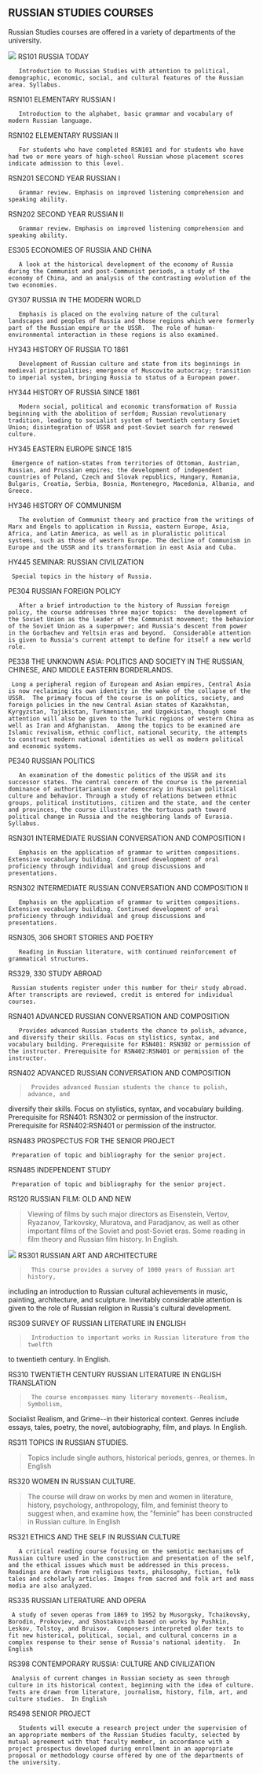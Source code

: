 ##  RUSSIAN STUDIES COURSES

Russian Studies courses are offered in a variety of departments of the
university.  
    
    
    
    


![](basils.jpg) RS101 RUSSIA TODAY

  


    
    
       Introduction to Russian Studies with attention to political, demographic, economic, social, and cultural features of the Russian area. Syllabus.
  


    
    
    
    
    
    
    
    
    
    
    
    
    
  RSN101 ELEMENTARY RUSSIAN I

  


    
    
       Introduction to the alphabet, basic grammar and vocabulary of modern Russian language.
  


    
    
    
    
    
    
  RSN102 ELEMENTARY RUSSIAN II

  


    
    
       For students who have completed RSN101 and for students who have had two or more years of high-school Russian whose placement scores indicate admission to this level.
  


    
    
    
    
    
    
    
    
    
    
    
  RSN201 SECOND YEAR RUSSIAN I

  


    
    
       Grammar review. Emphasis on improved listening comprehension and speaking ability.
  


    
    
    
    
    
    
  RSN202 SECOND YEAR RUSSIAN II

  


    
    
       Grammar review. Emphasis on improved listening comprehension and speaking ability.
  


    
    
    
    
    
    
    
    
    
    
    
    
    
    
  ES305 ECONOMIES OF RUSSIA AND CHINA

  


    
    
       A look at the historical development of the economy of Russia during the Communist and post-Communist periods, a study of the economy of China, and an analysis of the contrasting evolution of the two economies.
  


    
    
    
    
    
    
    
    
    
    
    
    
    
    
  GY307 RUSSIA IN THE MODERN WORLD

  


    
    
       Emphasis is placed on the evolving nature of the cultural landscapes and peoples of Russia and those regions which were formerly part of the Russian empire or the USSR.  The role of human-environmental interaction in these regions is also examined.
  


    
    
    
    
    
    
    
    
    
    
    
    
    
    
  HY343 HISTORY OF RUSSIA TO 1861

  


    
    
       Development of Russian culture and state from its beginnings in medieval principalities; emergence of Muscovite autocracy; transition to imperial system, bringing Russia to status of a European power.
  


    
    
    
    
    
    
    
    
    
  HY344 HISTORY OF RUSSIA SINCE 1861

  


    
    
       Modern social, political and economic transformation of Russia beginning with the abolition of serfdom; Russian revolutionary tradition, leading to socialist system of twentieth century Soviet Union; disintegration of USSR and post-Soviet search for renewed culture.
  


    
    
    
    
    
    
    
    
    
    
  HY345 EASTERN EUROPE SINCE 1815

     Emergence of nation-states from territories of Ottoman, Austrian, Russian, and Prussian empires; the development of independent countries of Poland, Czech and Slovak republics, Hungary, Romania, Bulgaris, Croatia, Serbia, Bosnia, Montenegro, Macedonia, Albania, and Greece.
  


    
    
    
    
    
    
    
    
    
    
    
    
    
    
  HY346 HISTORY OF COMMUNISM

  


    
    
       The evolution of Communist theory and practice from the writings of Marx and Engels to application in Russia, eastern Europe, Asia, Africa, and Latin America, as well as in pluralistic political systems, such as those of western Europe. The decline of Communism in Europe and the USSR and its transformation in east Asia and Cuba.
  


    
    
    
    
    
    
    
    
    
    
    
    
    
    
    
  HY445 SEMINAR:  RUSSIAN CIVILIZATION

     Special topics in the history of Russia.

>  
    
    
    
    
    
    
    
    
    
    
    
  PE304 RUSSIAN FOREIGN POLICY

  


    
    
       After a brief introduction to the history of Russian foreign policy, the course addresses three major topics:  the development of the Soviet Union as the leader of the Communist movement; the behavior of the Soviet Union as a superpower; and Russia's descent from power in the Gorbachev and Yeltsin eras and beyond.  Considerable attention is given to Russia's current attempt to define for itself a new world role.
  


    
    
    
    
    
    
    
    
    
    
    
    
  PE338  THE UNKNOWN ASIA:  POLITICS AND SOCIETY IN THE RUSSIAN, CHINESE, AND
MIDDLE EASTERN BORDERLANDS.

     Long a peripheral region of European and Asian empires, Central Asia is now reclaiming its own identity in the wake of the collapse of the USSR.  The primary focus of the course is on politics, society, and foreign policies in the new Central Asian states of Kazakhstan, Kyrgyzstan, Tajikistan, Turkmenistan, and Uzgekistan, though some attention will also be given to the Turkic regions of western China as well as Iran and Afghanistan.  Among the topics to be examined are Islamic revivalism, ethnic conflict, national security, the attempts to construct modern national identities as well as modern political and economic systems.
  


    
    
    
    
    
    
    
    
    
    
    
    
  PE340 RUSSIAN POLITICS

  


    
    
       An examination of the domestic politics of the USSR and its successor states. The central concern of the course is the perennial dominance of authoritarianism over democracy in Russian political culture and behavior. Through a study of relations between ethnic groups, political institutions, citizen and the state, and the center and provinces, the course illustrates the tortuous path toward political change in Russia and the neighboring lands of Eurasia. Syllabus.
  


    
    
    
    
    
    
    
    
    
    
  RSN301 INTERMEDIATE RUSSIAN CONVERSATION AND COMPOSITION I

  


    
    
       Emphasis on the application of grammar to written compositions. Extensive vocabulary building. Continued development of oral proficiency through individual and group discussions and presentations.
  


    
    
    
    
    
    
    
  RSN302 INTERMEDIATE RUSSIAN CONVERSATION AND COMPOSITION II

  


    
    
       Emphasis on the application of grammar to written compositions. Extensive vocabulary building. Continued development of oral proficiency through individual and group discussions and presentations.
  


    
    
    
    
    
    
    
    
    
    
    
    
    
    
    
    
  RSN305, 306 SHORT STORIES AND POETRY

  


    
    
       Reading in Russian literature, with continued reinforcement of grammatical structures.
  


    
    
    
    
    
    
    
    
    
    
    
    
    
    
    
    
  RS329, 330  STUDY ABROAD

     Russian students register under this number for their study abroad.  After transcripts are reviewed, credit is entered for individual courses.
  


    
    
    
    
    
    
    
    
    
    
    
    
    
    
    
  RSN401 ADVANCED RUSSIAN CONVERSATION AND COMPOSITION

  


    
    
       Provides advanced Russian students the chance to polish, advance, and diversify their skills. Focus on stylistics, syntax, and vocabulary building. Prerequisite for RSN401: RSN302 or permission of the instructor. Prerequisite for RSN402:RSN401 or permission of the instructor.
  


    
    
    
    
    
    
    
  RSN402 ADVANCED RUSSIAN CONVERSATION AND COMPOSITION

>      Provides advanced Russian students the chance to polish, advance, and
diversify their skills. Focus on stylistics, syntax, and vocabulary building.
Prerequisite for RSN401: RSN302 or permission of the instructor. Prerequisite
for RSN402:RSN401 or permission of the instructor.

  
    
    
    
    
    
    
    
  RSN483  PROSPECTUS FOR THE SENIOR PROJECT

     Preparation of topic and bibliography for the senior project.

>  
    
    
    
    
    
    
    
    
  RSN485  INDEPENDENT STUDY

     Preparation of topic and bibliography for the senior project.
  


    
    
    
    
    
    
    
    
    
    
  RS120    RUSSIAN FILM:  OLD AND NEW

> Viewing of films by such major directors as Eisenstein, Vertov, Ryazanov,
Tarkovsky, Muratova, and Paradjanov, as well as other important films of the
Soviet and post-Soviet eras.  Some reading in film theory and Russian film
history. In English.

  
    
    
    
    
    
    
    
    
    
    


![](trinity.gif) RS301 RUSSIAN ART AND ARCHITECTURE

>      This course provides a survey of 1000 years of Russian art history,
including an introduction to Russian cultural achievements in music, painting,
architecture, and sculpture. Inevitably considerable attention is given to the
role of Russian religion in Russia's cultural development.

  
    
    
    
    
    
    
    
    
    
    
    
  RS309 SURVEY OF RUSSIAN LITERATURE IN ENGLISH

>      Introduction to important works in Russian literature from the twelfth
to twentieth century.  In English.

  
    
    
    
    
    
    
    
    
    
    
    
    
    
    
    
  RS310 TWENTIETH CENTURY RUSSIAN LITERATURE IN ENGLISH TRANSLATION

>      The course encompasses many literary movements--Realism, Symbolism,
Socialist Realism, and Grime--in their historical context.  Genres include
essays, tales, poetry, the novel, autobiography, film, and plays.  In English.

  
    
    
    
    
    
    
    
    
    
    
    
    
    
  RS311 TOPICS IN RUSSIAN STUDIES.

> Topics include single authors, historical periods, genres, or themes.  In
English

  
    
    
    
    
    
    
    
    
    
    
    
    
    
    
    
    
  RS320 WOMEN IN RUSSIAN CULTURE.

> The course will draw on works by men and women in literature, history,
psychology, anthropology, film, and feminist theory to suggest when, and
examine how, the "feminie" has been constructed in Russian culture.  In
English

  
    
    
    
    
    
    
    
    
    
    
    
    
    
    
    
    
    
    
  RS321 ETHICS AND THE SELF IN RUSSIAN CULTURE

  


    
    
       A critical reading course focusing on the semiotic mechanisms of Russian culture used in the construction and presentation of the self, and the ethical issues which must be addressed in this process. Readings are drawn from religious texts, philosophy, fiction, folk tales and scholarly articles. Images from sacred and folk art and mass media are also analyzed.
  


    
    
    
    
    
    
    
    
    
    
    
    
    
    
    
  RS335 RUSSIAN LITERATURE AND OPERA

     A study of seven operas from 1869 to 1952 by Musorgsky, Tchaikovsky, Borodin, Prokoviev, and Shostakovich based on works by Pushkin, Leskov, Tolstoy, and Bruisov.  Composers interpreted older texts to fit new historical, political, social, and cultural concerns in a complex response to their sense of Russia's national identity.  In English

>  
    
    
    
    
    
    
    
    
    
    
    
  RS398 CONTEMPORARY RUSSIA: CULTURE AND CIVILIZATION

     Analysis of current changes in Russian society as seen through culture in its historical context, beginning with the idea of culture.  Texts are drawn from literature, journalism, history, film, art, and culture studies.  In English

>  
    
    
    
    
    
    
    
    
    
    
    
    
  RS498 SENIOR PROJECT

  


    
    
       Students will execute a research project under the supervision of an appropriate members of the Russian Studies faculty, selected by mutual agreement with that faculty member, in accordance with a project prospectus developed during enrollment in an appropriate proposal or methodology course offered by one of the departments of the university.
  


    
    
    
    
    
    


